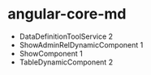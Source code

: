 ﻿# angular-core-md

* DataDefinitionToolService 2
* ShowAdminRelDynamicComponent 1
* ShowComponent 1
* TableDynamicComponent 2

